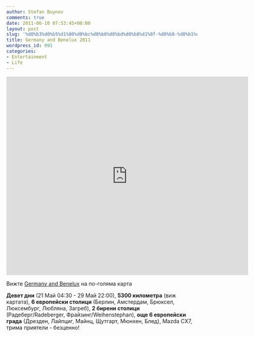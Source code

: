 ```yaml
---
author: Stefan Buynov
comments: true
date: 2011-06-10 07:53:45+00:00
layout: post
slug: '%d0%b3%d0%b5%d1%80%d0%bc%d0%b0%d0%bd%d0%b8%d1%8f-%d0%b8-%d0%b1%d0%b5%d0%bd%d0%b5%d0%bb%d1%8e%d0%ba%d1%81-2011'
title: Germany and Benelux 2011
wordpress_id: 991
categories:
- Entertainment
- Life
---
```


<iframe width="638" height="525" frameborder="0" scrolling="no" marginheight="0" marginwidth="0" src="http://maps.google.com/maps/ms?ie=UTF8&amp;hl=bg&amp;msa=0&amp;msid=218035029421801257340.0004a4902f4ec8fd30911&amp;ll=47.609946,13.838865&amp;spn=9.826913,18.97429&amp;output=embed"></iframe>

Вижте [Germany and Benelux](http://maps.google.com/maps/ms?ie=UTF8&hl=bg&msa=0&msid=218035029421801257340.0004a4902f4ec8fd30911&ll=47.609946,13.838865&spn=9.826913,18.97429&source=embed) на по-голяма карта


**Девет дни** (21 Май 04:30 - 29 Май 22:00), **5300 километра** (виж картата), **6 европейски столици** (Берлин, Амстердам, Брюксел, Люксембург, Любляна, Загреб), **2 бирени столици** (Радеберг/Radeberger, Фрайзинг/Weihenstephan), **още 6 европейски града** (Дрезден, Лайпциг, Майнц, Щутгарт, Мюнхен, Блед),  Mazda CX7, трима приятели - безценно!

